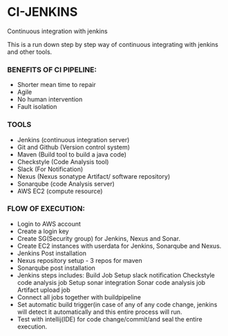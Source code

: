 # CI-JENKINS
Continuous integration with jenkins

This is a run down step by step way of continuous integrating with jenkins and other tools.
### BENEFITS OF CI PIPELINE:
- Shorter mean time to repair
- Agile
- No human intervention
- Fault isolation

### TOOLS
- Jenkins (continuous integration server)
- Git and Github (Version control system)
- Maven (Build tool to build a java code)
- Checkstyle (Code Analysis tool)
- Slack (For Notification)
- Nexus (Nexus sonatype Artifact/ software repository)
- Sonarqube (code Analysis server)
- AWS EC2 (compute resource)

### FLOW OF EXECUTION:
- Login to AWS account
- Create a login key
- Create SG(Security group) for Jenkins, Nexus and Sonar.
- Create EC2 instances with userdata for Jenkins, Sonarqube and Nexus.
- Jenkins Post installation
- Nexus repository setup - 3 repos for maven
- Sonarqube post installation
- Jenkins steps includes:
 Build Job
 Setup slack notification
 Checkstyle code analysis job
 Setup sonar integration
 Sonar code analysis job
 Artifact upload job
 - Connect all jobs together with buildpipeline
 - Set automatic build trigger(in case of any of any code change, jenkins will detect it automatically and this entire process will run.
 - Test with intellij(IDE) for code change/commit/and seal the entire execution.
